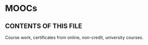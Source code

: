 # MOOCs
CONTENTS OF THIS FILE
---------------------
Course work, certificates from online, non-credit, university courses.

